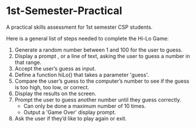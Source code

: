 # 1st-Semester-Practical
A practical skills assessment for 1st semester CSP students. 

Here is a general list of steps needed to complete the Hi-Lo Game:

1. Generate a random number between 1 and 100 for the user to guess. 
2. Display a prompt , or a line of text, asking the user to guess a number in that range. 
3. Accept the user’s guess as input. 
4. Define a function hiLo() that takes a parameter 'guess'.
5. Compare the user’s guess to the computer’s number to see if the guess is too high, too low, or correct. 
6. Display the results on the screen. 
7. Prompt the user to guess another number until they guess correctly.
    * Can only be done a maximum number of 10 times. 
    * Output a 'Game Over' display prompt. 
8. Ask the user if they’d like to play again or exit.
